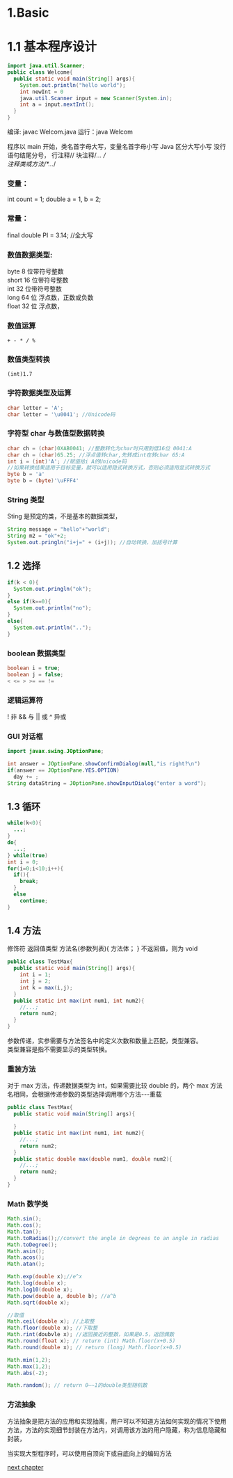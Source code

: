 # 1.Basic

# 1.1 基本程序设计

```Java
import java.util.Scanner;
public class Welcome{
  public static void main(String[] args){
    System.out.println("hello world");
    int newInt = 0
    java.util.Scanner input = new Scanner(System.in);
    int a = input.nextInt();
  }
}
```

编译: javac Welcom.java
运行：java Welcom

程序以 main 开始，类名首字母大写，变量名首字母小写
Java 区分大写小写
没行语句结尾分号，
行注释//
块注释/_... _/  
注释类或方法/\*_..._/

### 变量：

int count = 1;
double a = 1, b = 2;

### 常量：

final double PI = 3.14; //全大写

### 数值数据类型:

byte 8 位带符号整数  
short 16 位带符号整数  
int 32 位带符号整数  
long 64 位 浮点数，正数或负数  
float 32 位 浮点数，

### 数值运算

`+ - * / %`

### 数值类型转换

`(int)1.7`

### 字符数据类型及运算

```java
char letter = 'A';
char letter = '\u0041'; //Unicode码
```

### 字符型 char 与数值型数据转换

```java
char ch = (char)0XAB0041; //整数转化为char时只用到低16位 0041:A
char ch = (char)65.25; //浮点值转char,先转成int在转char 65:A
int i = (int)'A'; //赋值给i A的Unicode码
//如果转换结果适用于目标变量，就可以适用隐式转换方式，否则必须适用显式转换方式
byte b = 'a'
byte b = (byte)'\uFFF4'
```

### String 类型

Sting 是预定的类，不是基本的数据类型，

```java
String message = "hello"+"world";
String m2 = "ok"+2;
System.out.pringln("i+j=" + (i+j)); //自动转换，加括号计算

```

## 1.2 选择

```java
if(k < 0){
  System.out.pringln("ok");
}
else if(k==0){
  System.out.println("no");
}
else{
  System.out.println("..");
}
```

### boolean 数据类型

```java
boolean i = true;
boolean j = false;
< <= > >= == !=
```

### 逻辑运算符

! 非
&& 与
|| 或
^ 异或

### GUI 对话框

```java
import javax.swing.JOptionPane;

int answer = JOptionPane.showConfirmDialog(null,"is right?\n")
if(answer == JOptionPane.YES.OPTION)
  day += ;
String dataString = JOptionPane.showInputDialog("enter a word");

```

## 1.3 循环

```java
while(k<0){
  ...;
}
do{
  ...;
} while(true)
int i = 0;
for(i=0;i<10;i++){
  if(){
    break;
  }
  else
    continue;
}
```

## 1.4 方法

修饰符 返回值类型 方法名(参数列表){
方法体；
}
不返回值，则为 void

```java
public class TestMax{
  public static void main(String[] args){
    int i = 1;
    int j = 2;
    int k = max(i,j);
  }
  public static int max(int num1, int num2){
    //...;
    return num2;
  }
}
```

参数传递，实参需要与方法签名中的定义次数和数量上匹配，类型兼容。  
类型兼容是指不需要显示的类型转换。

### 重装方法

对于 max 方法，传递数据类型为 int，如果需要比较 double 的，两个 max 方法名相同，会根据传递参数的类型选择调用哪个方法---重载

```java
public class TestMax{
  public static void main(String[] args){

  }
  public static int max(int num1, int num2){
    //...;
    return num2;
  }
  public static double max(double num1, double num2){
    //...;
    return num2;
  }
}
```

### Math 数学类

```java
Math.sin();
Math.cos();
Math.tan();
Math.toRadias();//convert the angle in degrees to an angle in radias
Math.toDegree();
Math.asin();
Math.acos();
Math.atan();

Math.exp(double x);//e^x
Math.log(double x);
Math.log10(double x);
Math.pow(double a, double b); //a^b
Math.sqrt(double x);

//取值
Math.ceil(double x); //上取整
Math.floor(double x); //下取整
Math.rint(doubvle x); //返回接近的整数，如果是0.5，返回偶数
Math.round(float x); // return (int) Math.floor(x+0.5)
Math.round(double x); // return (long) Math.floor(x+0.5)

Math.min(1,2);
Math.max(1,2);
Math.abs(-2);

Math.random(); // return 0—~1的double类型随机数
```

### 方法抽象

方法抽象是把方法的应用和实现抽离，用户可以不知道方法如何实现的情况下使用方法，方法的实现细节封装在方法内，对调用该方法的用户隐藏，称为信息隐藏和封装，

当实现大型程序时，可以使用自顶向下或自底向上的编码方法

[next chapter](2.Array.md)
